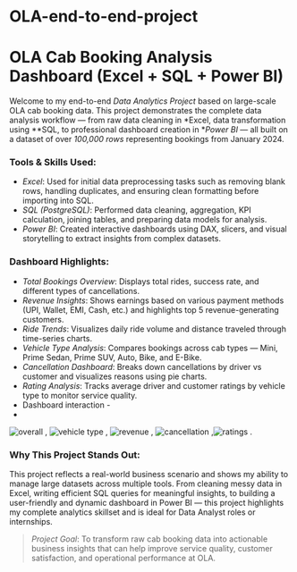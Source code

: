 # OLA-end-to-end-project
# OLA Cab Booking Analysis Dashboard (Excel + SQL + Power BI)

Welcome to my end-to-end *Data Analytics Project* based on large-scale OLA cab booking data. This project demonstrates the complete data analysis workflow — from raw data cleaning in *Excel, data transformation using **SQL, to professional dashboard creation in **Power BI* — all built on a dataset of over *100,000 rows* representing bookings from January 2024.

### Tools & Skills Used:
- *Excel*: Used for initial data preprocessing tasks such as removing blank rows, handling duplicates, and ensuring clean formatting before importing into SQL.
- *SQL (PostgreSQL)*: Performed data cleaning, aggregation, KPI calculation, joining tables, and preparing data models for analysis.
- *Power BI*: Created interactive dashboards using DAX, slicers, and visual storytelling to extract insights from complex datasets.

### Dashboard Highlights:
- *Total Bookings Overview*: Displays total rides, success rate, and different types of cancellations.
- *Revenue Insights*: Shows earnings based on various payment methods (UPI, Wallet, EMI, Cash, etc.) and highlights top 5 revenue-generating customers.
- *Ride Trends*: Visualizes daily ride volume and distance traveled through time-series charts.
- *Vehicle Type Analysis*: Compares bookings across cab types — Mini, Prime Sedan, Prime SUV, Auto, Bike, and E-Bike.
- *Cancellation Dashboard*: Breaks down cancellations by driver vs customer and visualizes reasons using pie charts.
- *Rating Analysis*: Tracks average driver and customer ratings by vehicle type to monitor service quality.
- Dashboard interaction -
- 
![overall](https://github.com/user-attachments/assets/267d538d-579d-47cb-b41f-cf4219256436) , ![vehicle type](https://github.com/user-attachments/assets/eaea7596-cc02-4fde-a4da-49ad59162a52) , ![revenue](https://github.com/user-attachments/assets/63ebd26f-9411-40ea-a24e-64eb4fdec059) , ![cancellation](https://github.com/user-attachments/assets/54e8ebf5-7c84-44d0-ae62-3c2aea0047c4) ,![ratings](https://github.com/user-attachments/assets/09187bdf-00c2-414f-a756-07af91cd4425) .





### Why This Project Stands Out:
This project reflects a real-world business scenario and shows my ability to manage large datasets across multiple tools. From cleaning messy data in Excel, writing efficient SQL queries for meaningful insights, to building a user-friendly and dynamic dashboard in Power BI — this project highlights my complete analytics skillset and is ideal for Data Analyst roles or internships.

> *Project Goal*: To transform raw cab booking data into actionable business insights that can help improve service quality, customer satisfaction, and operational performance at OLA.
